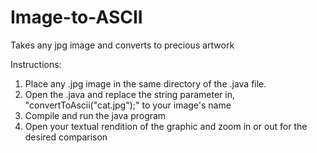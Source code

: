 Image-to-ASCII
==============

Takes any jpg image and converts to precious artwork


Instructions:
1. Place any .jpg image in the same directory of the .java file.
2. Open the .java and replace the string parameter in, "convertToAscii("cat.jpg");" to your image's name
3. Compile and run the java program
4. Open your textual rendition of the graphic and zoom in or out for the desired comparison
